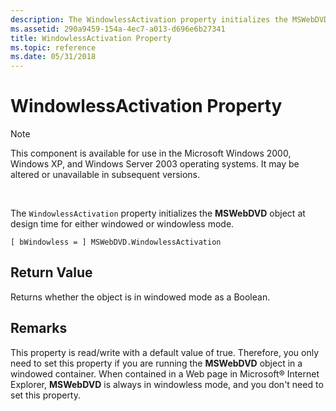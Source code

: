 ```yaml
---
description: The WindowlessActivation property initializes the MSWebDVD object at design time for either windowed or windowless mode.
ms.assetid: 290a9459-154a-4ec7-a013-d696e6b27341
title: WindowlessActivation Property
ms.topic: reference
ms.date: 05/31/2018
---
```


# WindowlessActivation Property

> [!Note]  
> This component is available for use in the Microsoft Windows 2000, Windows XP, and Windows Server 2003 operating systems. It may be altered or unavailable in subsequent versions.

 

The `WindowlessActivation` property initializes the **MSWebDVD** object at design time for either windowed or windowless mode.

``` syntax
[ bWindowless = ] MSWebDVD.WindowlessActivation
```

## Return Value

Returns whether the object is in windowed mode as a Boolean.

## Remarks

This property is read/write with a default value of true. Therefore, you only need to set this property if you are running the **MSWebDVD** object in a windowed container. When contained in a Web page in Microsoft® Internet Explorer, **MSWebDVD** is always in windowless mode, and you don't need to set this property.

 

 



